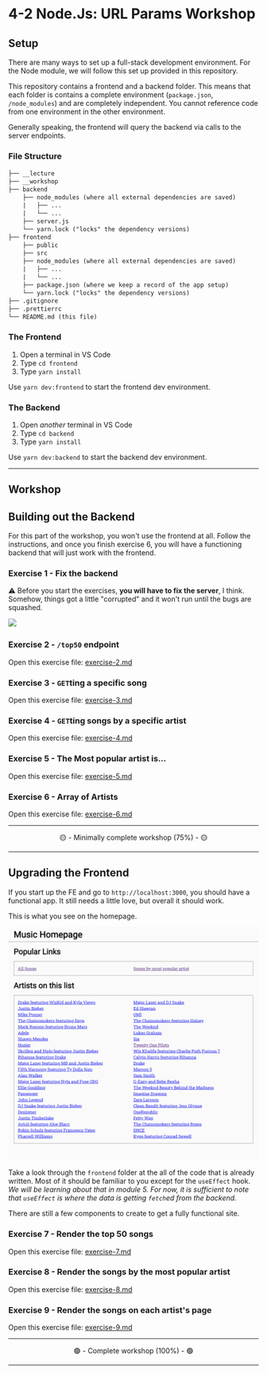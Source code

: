 # 4-2 Node.Js: URL Params Workshop

## Setup

There are many ways to set up a full-stack development environment. For the Node module, we will follow this set up provided in this repository.

This repository contains a frontend and a backend folder. This means that each folder is contains a complete environment (`package.json`, `/node_modules`) and are completely independent. You cannot reference code from one environment in the other environment.

Generally speaking, the frontend will query the backend via calls to the server endpoints.

### File Structure

```
├── __lecture
├── __workshop
├── backend
    ├── node_modules (where all external dependencies are saved)
    |   ├── ...
    |   └── ...
    ├── server.js
    └── yarn.lock ("locks" the dependency versions)
├── frontend
    ├── public
    ├── src
    ├── node_modules (where all external dependencies are saved)
    |   ├── ...
    |   └── ...
    ├── package.json (where we keep a record of the app setup)
    └── yarn.lock ("locks" the dependency versions)
├── .gitignore
├── .prettierrc
└── README.md (this file)
```

### The Frontend

1. Open a terminal in VS Code
2. Type `cd frontend`
3. Type `yarn install`

Use `yarn dev:frontend` to start the frontend dev environment.

### The Backend

1. Open _another_ terminal in VS Code
2. Type `cd backend`
3. Type `yarn install`

Use `yarn dev:backend` to start the backend dev environment.

---

## Workshop

## Building out the Backend

For this part of the workshop, you won't use the frontend at all. Follow the instructions, and once you finish exercise 6, you will have a functioning backend that will just work with the frontend.

### Exercise 1 - Fix the backend

⚠️ Before you start the exercises, **you will have to fix the server**, I think. Somehow, things got a little "corrupted" and it won't run until the bugs are squashed.

<img src='https://media3.giphy.com/media/BxWTWalKTUAdq/giphy.gif' />

### Exercise 2 - `/top50` endpoint

Open this exercise file: [exercise-2.md](__workshop/exercise-2.md)

### Exercise 3 - `GET`ting a specific song

Open this exercise file: [exercise-3.md](__workshop/exercise-3.md)

### Exercise 4 - `GET`ting songs by a specific artist

Open this exercise file: [exercise-4.md](__workshop/exercise-4.md)

### Exercise 5 - The Most popular artist is...

Open this exercise file: [exercise-5.md](__workshop/exercise-5.md)

### Exercise 6 - Array of Artists

Open this exercise file: [exercise-6.md](__workshop/exercise-6.md)

---

<center>🟡 - Minimally complete workshop (75%) - 🟡</center>

---

## Upgrading the Frontend

If you start up the FE and go to `http://localhost:3000`, you should have a functional app. It still needs a little love, but overall it should work.

This is what you see on the homepage.

![homepage](__lecture/assets/homepage.png)

Take a look through the `frontend` folder at the all of the code that is already written. Most of it should be familiar to you except for the `useEffect` hook. _We will be learning about that in module 5. For now, it is sufficient to note that `useEffect` is where the data is getting `fetch`ed from the backend._

There are still a few components to create to get a fully functional site.

### Exercise 7 - Render the top 50 songs

Open this exercise file: [exercise-7.md](__workshop/exercise-7.md)

### Exercise 8 - Render the songs by the most popular artist

Open this exercise file: [exercise-8.md](__workshop/exercise-8.md)

### Exercise 9 - Render the songs on each artist's page

Open this exercise file: [exercise-9.md](__workshop/exercise-9.md)

---

<center>🟢 - Complete workshop (100%) - 🟢</center>

---
